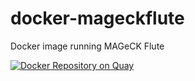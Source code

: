 # docker-mageckflute
Docker image running MAGeCK Flute

[![Docker Repository on Quay](https://quay.io/repository/hdc-workflows/mageckflute/status "Docker Repository on Quay")](https://quay.io/repository/hdc-workflows/mageckflute)
